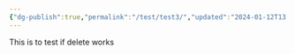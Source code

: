 ```yaml
---
{"dg-publish":true,"permalink":"/test/test3/","updated":"2024-01-12T13:25:15.660+08:00"}
---
```


This is to test if delete works